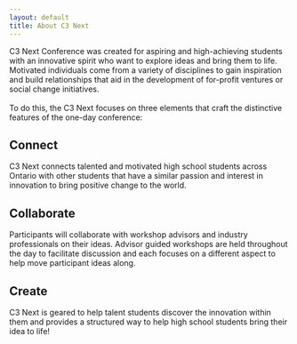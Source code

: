 ```yaml
---
layout: default
title: About C3 Next
---
```

C3 Next Conference was created for aspiring and high-achieving students with an innovative spirit who want to explore ideas and bring them to life. Motivated individuals come from a variety of disciplines to gain inspiration and build relationships that aid in the development of for-profit ventures or social change initiatives.
<br><br>
To do this, the C3 Next focuses on three elements that craft the distinctive features of the one-day conference:

## Connect
C3 Next connects talented and motivated high school students across Ontario with other students that have a similar passion and interest in innovation to bring positive change to the world.

## Collaborate
Participants will collaborate with workshop advisors and industry professionals on their ideas. Advisor guided workshops are held throughout the day to facilitate discussion and each focuses on a different aspect to help move participant ideas along.

## Create
C3 Next is geared to help talent students discover the innovation within them and provides a structured way to help high school students bring their idea to life!
